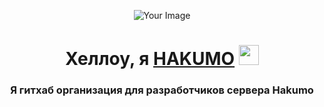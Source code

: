 <p align="center">
    <img src="https://cdn.discordapp.com/icons/793336829280780331/a_ee8d60a5bb865195dab351a522cbaea3.png" alt="Your Image">
</p>
<h1 align="center">Хеллоу, я <a href="https://hakumo.xyz/" target="_blank">HAKUMO</a> 
<img src="https://github.com/blackcater/blackcater/raw/main/images/Hi.gif" height="32"/></h1>
<h3 align="center">Я гитхаб организация для разработчиков сервера Hakumo</h3>
